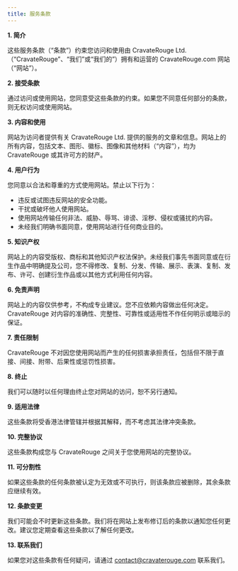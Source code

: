 ```yaml
---
title: 服务条款
---
```


**1. 简介**

这些服务条款（“条款”）约束您访问和使用由 CravateRouge Ltd.（“CravateRouge”、“我们”或“我们的”）拥有和运营的 CravateRouge.com 网站（“网站”）。

**2. 接受条款**

通过访问或使用网站，您同意受这些条款的约束。如果您不同意任何部分的条款，则无权访问或使用网站。

**3. 内容和使用**

网站为访问者提供有关 CravateRouge Ltd. 提供的服务的文章和信息。网站上的所有内容，包括文本、图形、徽标、图像和其他材料（“内容”），均为 CravateRouge 或其许可方的财产。

**4. 用户行为**

您同意以合法和尊重的方式使用网站。禁止以下行为：

*  违反或试图违反网站的安全功能。
*  干扰或破坏他人使用网站。
*  使用网站传输任何非法、威胁、辱骂、诽谤、淫秽、侵权或骚扰的内容。
*  未经我们明确书面同意，使用网站进行任何商业目的。

**5. 知识产权**

网站上的内容受版权、商标和其他知识产权法保护。未经我们事先书面同意或在衍生作品中明确提及公司，您不得修改、复制、分发、传输、展示、表演、复制、发布、许可、创建衍生作品或以其他方式利用任何内容。

**6. 免责声明**

网站上的内容仅供参考，不构成专业建议。您不应依赖内容做出任何决定。CravateRouge 对内容的准确性、完整性、可靠性或适用性不作任何明示或暗示的保证。

**7. 责任限制**

CravateRouge 不对因您使用网站而产生的任何损害承担责任，包括但不限于直接、间接、附带、后果性或惩罚性损害。

**8. 终止**

我们可以随时以任何理由终止您对网站的访问，恕不另行通知。

**9. 适用法律**

这些条款将受香港法律管辖并根据其解释，而不考虑其法律冲突条款。

**10. 完整协议**

这些条款构成您与 CravateRouge 之间关于您使用网站的完整协议。

**11. 可分割性**

如果这些条款的任何条款被认定为无效或不可执行，则该条款应被删除，其余条款应继续有效。

**12. 条款变更**

我们可能会不时更新这些条款。我们将在网站上发布修订后的条款以通知您任何更改。建议您定期查看这些条款以了解任何更改。

**13. 联系我们**

如果您对这些条款有任何疑问，请通过 contact@cravaterouge.com 联系我们。